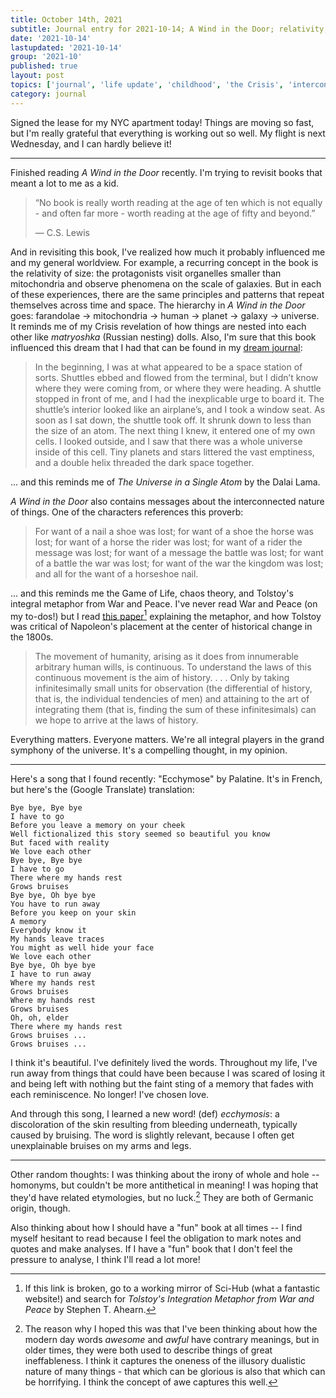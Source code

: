 ```yaml
---
title: October 14th, 2021
subtitle: Journal entry for 2021-10-14; A Wind in the Door; relativity; interconnectivity
date: '2021-10-14'
lastupdated: '2021-10-14'
group: '2021-10'
published: true
layout: post
topics: ['journal', 'life update', 'childhood', 'the Crisis', 'interconnectivity']
category: journal
---
```


Signed the lease for my NYC apartment today! 
Things are moving so fast, but I'm really grateful that everything is working out so well. 
My flight is next Wednesday, and I can hardly believe it!

--- 

Finished reading *A Wind in the Door* recently. 
I'm trying to revisit books that meant a lot to me as a kid. 

<div class='epigraph'>

> “No book is really worth reading at the age of ten which is not equally - and often far more - worth reading at the age of fifty and beyond.” <footer> — C.S. Lewis </footer>

</div>

And in revisiting this book, I've realized how much it probably influenced me and my general worldview. 
For example, a recurring concept in the book is the relativity of size: the protagonists visit organelles smaller than mitochondria and observe phenomena on the scale of galaxies. 
But in each of these experiences, there are the same principles and patterns that repeat themselves across time and space. 
The hierarchy in *A Wind in the Door* goes: farandolae → mitochondria → human → planet → galaxy → universe.
It reminds me of my Crisis revelation of how things are nested into each other like *matryoshka* (Russian nesting) dolls. 
Also, I'm sure that this book influenced this dream that I had that can be found in my [dream journal](../../../../notes/personal/dream-journal/#2020-11-01):

<div class='epigraph'>

> In the beginning, I was at what appeared to be a space station of sorts. Shuttles ebbed and flowed from the terminal, but I didn’t know where they were coming from, or where they were heading. A shuttle stopped in front of me, and I had the inexplicable urge to board it. The shuttle’s interior looked like an airplane’s, and I took a window seat. As soon as I sat down, the shuttle took off. It shrunk down to less than the size of an atom. The next thing I knew, it entered one of my own cells. I looked outside, and I saw that there was a whole universe inside of this cell. Tiny planets and stars littered the vast emptiness, and a double helix threaded the dark space together.

</div>

... and this reminds me of *The Universe in a Single Atom* by the Dalai Lama. 

*A Wind in the Door* also contains messages about the interconnected nature of things. 
One of the characters references this proverb:

<div class='epigraph'>

> For want of a nail a shoe was lost; for want of a shoe the horse was lost; for want of a horse the rider was lost; for want of a rider the message was lost; for want of a message the battle was lost; for want of a battle the war was lost; for want of the war the kingdom was lost; and all for the want of a horseshoe nail.

</div>

... and this reminds me the Game of Life, chaos theory, and Tolstoy's integral metaphor from War and Peace. 
I've never read War and Peace (on my to-dos!) but I read [this paper](https://sci-hubtw.hkvisa.net/10.1080/00029890.2005.11920233)[^scihub] explaining the metaphor, and how Tolstoy was critical of Napoleon's placement at the center of historical change in the 1800s. 

[^scihub]: If this link is broken, go to a working mirror of Sci-Hub (what a fantastic website!) and search for *Tolstoy's Integration Metaphor from War and Peace* by Stephen T. Ahearn.

<div class='epigraph'>

> The movement of humanity, arising as it does from innumerable arbitrary human wills, is continuous.  To understand the laws of this continuous movement is the aim of history. . . .  Only by taking infinitesimally small units for observation (the differential of history, that is, the individual tendencies of men) and attaining to the art of integrating them (that is, finding the sum of these infinitesimals) can we hope to arrive at the laws of history.

</div>

Everything matters. Everyone matters. We're all integral players in the grand symphony of the universe. 
It's a compelling thought, in my opinion.

---

Here's a song that I found recently: "Ecchymose" by Palatine. 
It's in French, but here's the (Google Translate) translation:

```
Bye bye, Bye bye
I have to go
Before you leave a memory on your cheek
Well fictionalized this story seemed so beautiful you know
But faced with reality
We love each other
Bye bye, Bye bye
I have to go
There where my hands rest
Grows bruises
Bye bye, Oh bye bye
You have to run away
Before you keep on your skin
A memory
Everybody know it
My hands leave traces
You might as well hide your face
We love each other
Bye bye, Oh bye bye
I have to run away
Where my hands rest
Grows bruises
Where my hands rest
Grows bruises
Oh, oh, elder
There where my hands rest
Grows bruises ...
Grows bruises ...
```

I think it's beautiful. 
I've definitely lived the words. 
Throughout my life, I've run away from things that could have been because I was scared of losing it and being left with nothing but the faint sting of a memory that fades with each reminiscence. 
No longer! I've chosen love. 

And through this song, I learned a new word! 
(def) *ecchymosis*: a discoloration of the skin resulting from bleeding underneath, typically caused by bruising.
The word is slightly relevant, because I often get unexplainable bruises on my arms and legs. 

---

Other random thoughts: I was thinking about the irony of whole and hole -- homonyms, but couldn't be more antithetical in meaning! 
I was hoping that they'd have related etymologies, but no luck.[^awe] They are both of Germanic origin, though.

[^awe]: The reason why I hoped this was that I've been thinking about how the modern day words *awesome* and *awful* have contrary meanings, but in older times, they were both used to describe things of great ineffableness. I think it captures the oneness of the illusory dualistic nature of many things - that which can be glorious is also that which can be horrifying. I think the concept of awe captures this well. 

Also thinking about how I should have a "fun" book at all times -- I find myself hesitant to read because I feel the obligation to mark notes and quotes and make analyses.
If I have a "fun" book that I don't feel the pressure to analyse, I think I'll read a lot more! 
